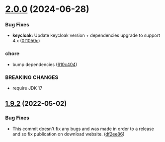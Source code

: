 # [2.0.0](https://github.com/gravitee-io/gravitee-resource-oauth2-provider-keycloak/compare/1.9.2...2.0.0) (2024-06-28)


### Bug Fixes

* **keycloak:** Update keycloak version + dependencies upgrade to support 4.x ([0f1050c](https://github.com/gravitee-io/gravitee-resource-oauth2-provider-keycloak/commit/0f1050c52999a8a9f44c15364aece712128ec058))


### chore

* bump dependencies ([610c404](https://github.com/gravitee-io/gravitee-resource-oauth2-provider-keycloak/commit/610c404ca46a7a57a4e8f2cce11af43ff56b09e6))


### BREAKING CHANGES

* require JDK 17

## [1.9.2](https://github.com/gravitee-io/gravitee-resource-oauth2-provider-keycloak/compare/1.9.1...1.9.2) (2022-05-02)


### Bug Fixes

* This commit doesn't fix any bugs and was made in order to  a release and so fix publication on download website.
 ([df2ee86](https://github.com/gravitee-io/gravitee-resource-oauth2-provider-keycloak/commit/df2ee8695cf0210fe76bfaa555170eba76c1203d))

